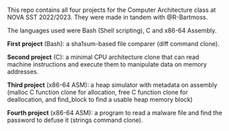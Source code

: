 This repo contains all four projects for the Computer Architecture class at NOVA SST 2022/2023. They were made in tandem with @R-Bartmoss.

The languages used were Bash (Shell scripting), C and x86-64 Assembly.

**First project** (Bash): a sha1sum-based file comparer (diff command clone).

**Second project** (C): a minimal CPU architecture clone that can read machine instructions and execute them to manipulate data on memory addresses.

**Third project** (x86-64 ASM): a heap simulator with metadata on assembly (malloc C function clone for allocation, free C function clone for deallocation, and find_block to find a usable heap memory block)

**Fourth project** (x86-64 ASM): a program to read a malware file and find the password to defuse it (strings command clone).
